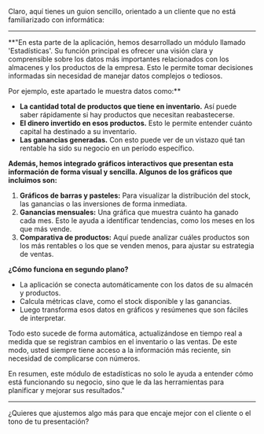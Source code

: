 Claro, aquí tienes un guion sencillo, orientado a un cliente que no está familiarizado con informática:

---

**"En esta parte de la aplicación, hemos desarrollado un módulo llamado 'Estadísticas'. Su función principal es ofrecer una visión clara y comprensible sobre los datos más importantes relacionados con los almacenes y los productos de la empresa. Esto le permite tomar decisiones informadas sin necesidad de manejar datos complejos o tediosos.

Por ejemplo, este apartado le muestra datos como:**

- **La cantidad total de productos que tiene en inventario.** Así puede saber rápidamente si hay productos que necesitan reabastecerse.
- **El dinero invertido en esos productos.** Esto le permite entender cuánto capital ha destinado a su inventario.
- **Las ganancias generadas.** Con esto puede ver de un vistazo qué tan rentable ha sido su negocio en un período específico.

**Además, hemos integrado gráficos interactivos que presentan esta información de forma visual y sencilla. Algunos de los gráficos que incluimos son:**

1. **Gráficos de barras y pasteles:** Para visualizar la distribución del stock, las ganancias o las inversiones de forma inmediata.
2. **Ganancias mensuales:** Una gráfica que muestra cuánto ha ganado cada mes. Esto le ayuda a identificar tendencias, como los meses en los que más vende.
3. **Comparativa de productos:** Aquí puede analizar cuáles productos son los más rentables o los que se venden menos, para ajustar su estrategia de ventas.

**¿Cómo funciona en segundo plano?**
- La aplicación se conecta automáticamente con los datos de su almacén y productos.
- Calcula métricas clave, como el stock disponible y las ganancias.
- Luego transforma esos datos en gráficos y resúmenes que son fáciles de interpretar.

Todo esto sucede de forma automática, actualizándose en tiempo real a medida que se registran cambios en el inventario o las ventas. De este modo, usted siempre tiene acceso a la información más reciente, sin necesidad de complicarse con números.

En resumen, este módulo de estadísticas no solo le ayuda a entender cómo está funcionando su negocio, sino que le da las herramientas para planificar y mejorar sus resultados." 

---

¿Quieres que ajustemos algo más para que encaje mejor con el cliente o el tono de tu presentación?